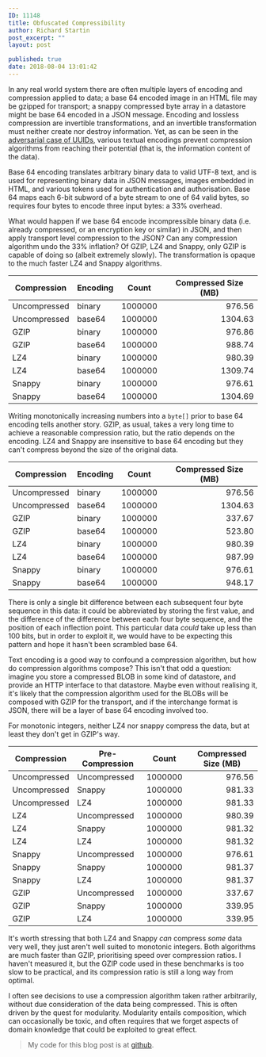 ```yaml
---
ID: 11148
title: Obfuscated Compressibility
author: Richard Startin
post_excerpt: ""
layout: post

published: true
date: 2018-08-04 13:01:42
---
```

In any real world system there are often multiple layers of encoding and compression applied to data; a base 64 encoded image in an HTML file may be gzipped for transport; a snappy compressed byte array in a datastore might be base 64 encoded in a JSON message. Encoding and lossless compression are invertible transformations, and an invertible transformation must neither create nor destroy information. Yet, as can be seen in the <a href="https://richardstartin.github.io/posts/uuids-and-compressibility/">adversarial case of UUIDs</a>, various textual encodings prevent compression algorithms from reaching their potential (that is, the information content of the data).

Base 64 encoding translates arbitrary binary data to valid UTF-8 text, and is used for representing binary data in JSON messages, images embedded in HTML, and various tokens used for authentication and authorisation. Base 64 maps each 6-bit subword of a byte stream to one of 64 valid bytes, so requires four bytes to encode three input bytes: a 33% overhead. 

What would happen if we base 64 encode incompressible binary data (i.e. already compressed, or an encryption key or similar) in JSON, and then apply transport level compression to the JSON? Can any compression algorithm undo the 33% inflation? Of GZIP, LZ4 and Snappy, only GZIP is capable of doing so (albeit extremely slowly). The transformation is opaque to the much faster LZ4 and Snappy algorithms.

<div class="table-holder">
<table class="table table-bordered table-hover table-condensed">
<thead><tr><th title="Field #1">Compression</th>
<th title="Field #2">Encoding</th>
<th title="Field #3">Count</th>
<th title="Field #4">Compressed Size (MB)</th>
</tr></thead>
<tbody><tr>
<td>Uncompressed</td>
<td>binary</td>
<td align="right">1000000</td>
<td align="right">976.56</td>
</tr>
<tr>
<td>Uncompressed</td>
<td>base64</td>
<td align="right">1000000</td>
<td align="right">1304.63</td>
</tr>
<tr>
<td>GZIP</td>
<td>binary</td>
<td align="right">1000000</td>
<td align="right">976.86</td>
</tr>
<tr>
<td>GZIP</td>
<td>base64</td>
<td align="right">1000000</td>
<td align="right">988.74</td>
</tr>
<tr>
<td>LZ4</td>
<td>binary</td>
<td align="right">1000000</td>
<td align="right">980.39</td>
</tr>
<tr>
<td>LZ4</td>
<td>base64</td>
<td align="right">1000000</td>
<td align="right">1309.74</td>
</tr>
<tr>
<td>Snappy</td>
<td>binary</td>
<td align="right">1000000</td>
<td align="right">976.61</td>
</tr>
<tr>
<td>Snappy</td>
<td>base64</td>
<td align="right">1000000</td>
<td align="right">1304.69</td>
</tr>
</tbody></table>
</div>

Writing monotonically increasing numbers into a `byte[]` prior to base 64 encoding tells another story. GZIP, as usual, takes a very long time to achieve a reasonable compression ratio, but the ratio depends on the encoding. LZ4 and Snappy are insensitive to base 64 encoding but they can't compress beyond the size of the original data.

<div class="table-holder">
<table class="table table-bordered table-hover table-condensed">
<thead><tr><th title="Field #1">Compression</th>
<th title="Field #2">Encoding</th>
<th title="Field #3">Count</th>
<th title="Field #4">Compressed Size (MB)</th>
</tr></thead>
<tbody><tr>
<td>Uncompressed</td>
<td>binary</td>
<td align="right">1000000</td>
<td align="right">976.56</td>
</tr>
<tr>
<td>Uncompressed</td>
<td>base64</td>
<td align="right">1000000</td>
<td align="right">1304.63</td>
</tr>
<tr>
<td>GZIP</td>
<td>binary</td>
<td align="right">1000000</td>
<td align="right">337.67</td>
</tr>
<tr>
<td>GZIP</td>
<td>base64</td>
<td align="right">1000000</td>
<td align="right">523.80</td>
</tr>
<tr>
<td>LZ4</td>
<td>binary</td>
<td align="right">1000000</td>
<td align="right">980.39</td>
</tr>
<tr>
<td>LZ4</td>
<td>base64</td>
<td align="right">1000000</td>
<td align="right">987.99</td>
</tr>
<tr>
<td>Snappy</td>
<td>binary</td>
<td align="right">1000000</td>
<td align="right">976.61</td>
</tr>
<tr>
<td>Snappy</td>
<td>base64</td>
<td align="right">1000000</td>
<td align="right">948.17</td>
</tr>
</tbody></table>
</div>

There is only a single bit difference between each subsequent four byte sequence in this data: it could be abbreviated by storing the first value, and the difference of the difference between each four byte sequence, and the position of each inflection point. This particular data <em>could</em> take up less than 100 bits, but in order to exploit it, we would have to be expecting this pattern and hope it hasn't been scrambled base 64. 

Text encoding is a good way to confound a compression algorithm, but how do compression algorithms compose? This isn't that odd a question: imagine you store a compressed BLOB in some kind of datastore, and provide an HTTP interface to that datastore. Maybe even without realising it, it's likely that the compression algorithm used for the BLOBs will be composed with GZIP for the transport, and if the interchange format is JSON, there will be a layer of base 64 encoding involved too.

For monotonic integers, neither LZ4 nor snappy compress the data, but at least they don't get in GZIP's way.

<div class="table-holder">
<table class="table table-bordered table-hover table-condensed">
<thead><tr><th>Compression</th>
<th>Pre-Compression</th>
<th>Count</th>
<th>Compressed Size (MB)</th>
</tr></thead>
<tbody><tr>
<td>Uncompressed</td>
<td>Uncompressed</td>
<td align="right">1000000</td>
<td align="right">976.56</td>
</tr>
<tr>
<td>Uncompressed</td>
<td>Snappy</td>
<td align="right">1000000</td>
<td align="right">981.33</td>
</tr>
<tr>
<td>Uncompressed</td>
<td>LZ4</td>
<td align="right">1000000</td>
<td align="right">981.33</td>
</tr>
<tr>
<td>LZ4</td>
<td>Uncompressed</td>
<td align="right">1000000</td>
<td align="right">980.39</td>
</tr>
<tr>
<td>LZ4</td>
<td>Snappy</td>
<td align="right">1000000</td>
<td align="right">981.32</td>
</tr>
<tr>
<td>LZ4</td>
<td>LZ4</td>
<td align="right">1000000</td>
<td align="right">981.32</td>
</tr>
<tr>
<td>Snappy</td>
<td>Uncompressed</td>
<td align="right">1000000</td>
<td align="right">976.61</td>
</tr>
<tr>
<td>Snappy</td>
<td>Snappy</td>
<td align="right">1000000</td>
<td align="right">981.37</td>
</tr>
<tr>
<td>Snappy</td>
<td>LZ4</td>
<td align="right">1000000</td>
<td align="right">981.37</td>
</tr>
<tr>
<td>GZIP</td>
<td>Uncompressed</td>
<td align="right">1000000</td>
<td align="right">337.67</td>
</tr>
<tr>
<td>GZIP</td>
<td>Snappy</td>
<td align="right">1000000</td>
<td align="right">339.95</td>
</tr>
<tr>
<td>GZIP</td>
<td>LZ4</td>
<td align="right">1000000</td>
<td align="right">339.95</td>
</tr>
</tbody></table>
</div>

It's worth stressing that both LZ4 and Snappy <em>can</em> compress <em>some</em> data very well, they just aren't well suited to monotonic integers. Both algorithms are much faster than GZIP, prioritising speed over compression ratios. I haven't measured it, but the GZIP code used in these benchmarks is too slow to be practical, and its compression ratio is still a long way from optimal. 

I often see decisions to use a compression algorithm taken rather arbitrarily, without due consideration of the data being compressed. This is often driven by the quest for modularity. Modularity entails composition, which can occasionally be toxic, and often requires that we forget aspects of domain knowledge that could be exploited to great effect. 



<blockquote>My code for this blog post is at <a href="https://github.com/richardstartin/compression-experiment" rel="noopener" target="_blank">github</a>.</blockquote>